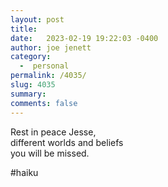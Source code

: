 ```yaml
---
layout: post
title:  
date:   2023-02-19 19:22:03 -0400
author: joe jenett
category:
  -  personal
permalink: /4035/
slug: 4035
summary: 
comments: false
---
```

Rest in peace Jesse,<br>
different worlds and beliefs<br>
you will be missed.

#haiku 

<a style="display:none;" href="https://brid.gy/publish/mastodon"><small>(cross-posted to mastodon)</small></a>